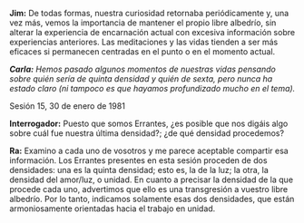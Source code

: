 <p><strong>Jim:</strong> De todas formas, nuestra curiosidad retornaba periódicamente y, una vez más, vemos la importancia de mantener el propio libre albedrío, sin alterar la experiencia de encarnación actual con excesiva información sobre experiencias anteriores. Las meditaciones y las vidas tienden a ser más eficaces si permanecen centradas en el punto o en el momento actual.</p>
<p><em><strong>Carla:</strong> Hemos pasado algunos momentos de nuestras vidas pensando sobre quién sería de quinta densidad y quién de sexta, pero nunca ha estado claro (ni tampoco es que hayamos profundizado mucho en el tema).</em></p>
<p class="transcript-sub-title">Sesión 15, 30 de enero de 1981</p>
<p><strong>Interrogador:</strong> Puesto que somos Errantes, ¿es posible que nos digáis algo sobre cuál fue nuestra última densidad?; ¿de qué densidad procedemos?</p>
<p><strong>Ra:</strong> Examino a cada uno de vosotros y me parece aceptable compartir esa información. Los Errantes presentes en esta sesión proceden de dos densidades: una es la quinta densidad; esto es, la de la luz; la otra, la densidad del amor/luz, o unidad. En cuanto a precisar la densidad de la que procede cada uno, advertimos que ello es una transgresión a vuestro libre albedrío. Por lo tanto, indicamos solamente esas dos densidades, que están armoniosamente orientadas hacia el trabajo en unidad.</p>